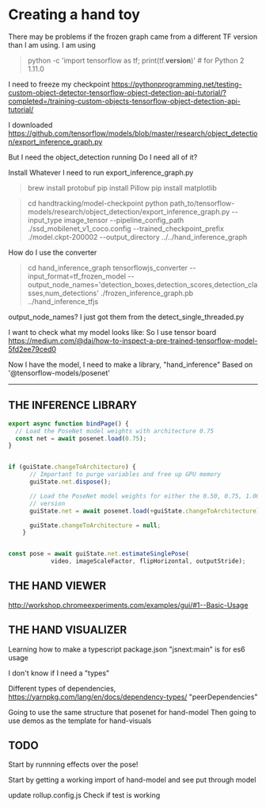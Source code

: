 # Creating a hand toy

There may be problems if the frozen graph came from a different TF version than I am using. I am using

> python -c 'import tensorflow as tf; print(tf.__version__)'  # for Python 2
> 1.11.0

I need to freeze my checkpoint
https://pythonprogramming.net/testing-custom-object-detector-tensorflow-object-detection-api-tutorial/?completed=/training-custom-objects-tensorflow-object-detection-api-tutorial/

I downloaded
https://github.com/tensorflow/models/blob/master/research/object_detection/export_inference_graph.py

But I need the object_detection running
Do I need all of it?

Install
Whatever I need to run export_inference_graph.py

> brew install protobuf
> pip install Pillow
> pip install matplotlib

> cd handtracking/model-checkpoint
> python path_to/tensorflow-models/research/object_detection/export_inference_graph.py --input_type image_tensor --pipeline_config_path ./ssd_mobilenet_v1_coco.config --trained_checkpoint_prefix ./model.ckpt-200002 --output_directory ../../hand_inference_graph



How do I use the converter

>  cd hand_inference_graph
>  tensorflowjs_converter --input_format=tf_frozen_model --output_node_names='detection_boxes,detection_scores,detection_classes,num_detections' ./frozen_inference_graph.pb ../hand_inference_tfjs

output_node_names? I just got them from the detect_single_threaded.py

I want to check what my model looks like:
So I use tensor board
https://medium.com/@daj/how-to-inspect-a-pre-trained-tensorflow-model-5fd2ee79ced0

Now I have the model, I need to make a library, "hand_inference"
Based on
'@tensorflow-models/posenet'



-----

## THE INFERENCE LIBRARY

```javascript
export async function bindPage() {
  // Load the PoseNet model weights with architecture 0.75
  const net = await posenet.load(0.75);
}


if (guiState.changeToArchitecture) {
      // Important to purge variables and free up GPU memory
      guiState.net.dispose();

      // Load the PoseNet model weights for either the 0.50, 0.75, 1.00, or 1.01
      // version
      guiState.net = await posenet.load(+guiState.changeToArchitecture);

      guiState.changeToArchitecture = null;
    }


const pose = await guiState.net.estimateSinglePose(
            video, imageScaleFactor, flipHorizontal, outputStride);

```


## THE HAND VIEWER

http://workshop.chromeexperiments.com/examples/gui/#1--Basic-Usage



## THE HAND VISUALIZER


Learning how to make a typescript package.json
"jsnext:main" is for es6 usage

I don't know if I need a "types"

Different types of dependencies,
https://yarnpkg.com/lang/en/docs/dependency-types/
"peerDependencies"

Going to use the same structure that posenet for hand-model
Then going to use demos as the template for hand-visuals



## TODO

Start by runnning effects over the pose!

Start by getting a working import of hand-model and see put through model

update rollup.config.js
Check if test is working


